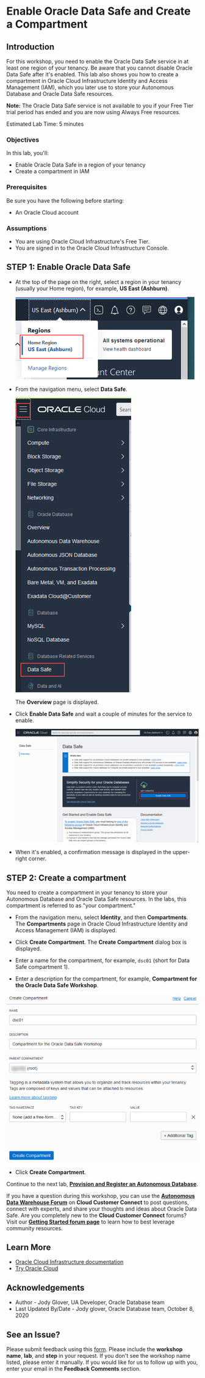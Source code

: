 # Enable Oracle Data Safe and Create a Compartment        

## Introduction

For this workshop, you need to enable the Oracle Data Safe service in at least one region of your tenancy. Be aware that you cannot disable Oracle Data Safe after it's enabled. This lab also shows you how to create a compartment in Oracle Cloud Infrastructure Identity and Access Management (IAM), which you later use to store your Autonomous Database and Oracle Data Safe resources.

**Note:** The Oracle Data Safe service is not available to you if your Free Tier trial period has ended and you are now using Always Free resources.

Estimated Lab Time: 5 minutes

### Objectives

In this lab, you'll:

- Enable Oracle Data Safe in a region of your tenancy
- Create a compartment in IAM


### Prerequisites

Be sure you have the following before starting:

- An Oracle Cloud account

### Assumptions

- You are using Oracle Cloud Infrastructure's Free Tier.
- You are signed in to the Oracle Cloud Infrastructure Console.



## **STEP 1:** Enable Oracle Data Safe

- At the top of the page on the right, select a region in your tenancy (usually your Home region), for example, **US East (Ashburn)**.

  ![Select Home region](images/select-region.png)

- From the navigation menu, select **Data Safe**.

  ![Select Data Safe from the Navigation menu](images/navigation-menu-select-data-safe.png)

  The **Overview** page is displayed.

- Click **Enable Data Safe** and wait a couple of minutes for the service to enable.

  ![Enable Data Safe button](images/enable-data-safe-button.png)

- When it's enabled, a confirmation message is displayed in the upper-right corner.


## **STEP 2:** Create a compartment

You need to create a compartment in your tenancy to store your Autonomous Database and Oracle Data Safe resources. In the labs, this compartment is referred to as "your compartment."

  - From the navigation menu, select **Identity**, and then **Compartments**. The **Compartments** page in Oracle Cloud Infrastructure Identity and Access Management (IAM) is displayed.

  - Click **Create Compartment**. The **Create Compartment** dialog box is displayed.

  - Enter a name for the compartment, for example, `dsc01` (short for Data Safe compartment 1).

  - Enter a description for the compartment, for example, **Compartment for the Oracle Data Safe Workshop**.

  ![Create Compartment dialog box](images/create-compartment.png)

  - Click **Create Compartment**.

Continue to the next lab, [**Provision and Register an Autonomous Database**](../provision-register-autonomous-database/provision-register-autonomous-database.md).

If you have a question during this workshop, you can use the **[Autonomous Data Warehouse Forum](https://cloudcustomerconnect.oracle.com/resources/32a53f8587/summary)** on **Cloud Customer Connect** to post questions, connect with experts, and share your thoughts and ideas about Oracle Data Safe. Are you completely new to the **Cloud Customer Connect** forums? Visit our **[Getting Started forum page](https://cloudcustomerconnect.oracle.com/pages/1f00b02b84)** to learn how to best leverage community resources.



## Learn More

- <a  href="https://www.google.com/url?sa=t&amp;rct=j&amp;q=&amp;esrc=s&amp;source=web&amp;cd=&amp;cad=rja&amp;uact=8&amp;ved=2ahUKEwiV9crfq4LsAhV1lnIEHbzbABwQFjAAegQIARAC&amp;url=https%3A%2F%2Fdocs.cloud.oracle.com%2Fiaas%2F&amp;usg=AOvVaw0AhysJe8ZnjMdve29qGMtZ" >Oracle Cloud Infrastructure documentation</a>
- <a  href="https://www.googleadservices.com/pagead/aclk?sa=L&amp;ai=DChcSEwjpqdLfq4LsAhVMwMgKHXwlCVUYABAAGgJxdQ&amp;ohost=www.google.com&amp;cid=CAASEuRoiOXrrdCP5n-DJ1ywMcKyYQ&amp;sig=AOD64_22iprJaffo5nOe9sztGr9oHNidFQ&amp;q&amp;adurl&amp;ved=2ahUKEwiV9crfq4LsAhV1lnIEHbzbABwQ0Qx6BAgNEAE" >Try Oracle Cloud</a>


## Acknowledgements

- Author - Jody Glover, UA Developer, Oracle Database team
- Last Updated By/Date - Jody glover, Oracle Database team, October 8, 2020


## See an Issue?

Please submit feedback using this <a  href="https://apexapps.oracle.com/pls/apex/f?p=133:1:::::P1_FEEDBACK:1" >form</a>. Please include the **workshop name**, **lab**, and **step** in your request. If you don't see the workshop name listed, please enter it manually. If you would like for us to follow up with you, enter your email in the **Feedback Comments** section.
